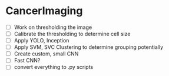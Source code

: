 # CancerImaging
- [ ] Work on thresholding the image
- [ ] Calibrate the thresholding to determine cell size
- [ ] Apply YOLO, Inception 
- [ ] Apply SVM, SVC Clustering to determine grouping potentially
- [ ] Create custom, small CNN 
- [ ] Fast CNN?
- [ ] convert everything to .py scripts
